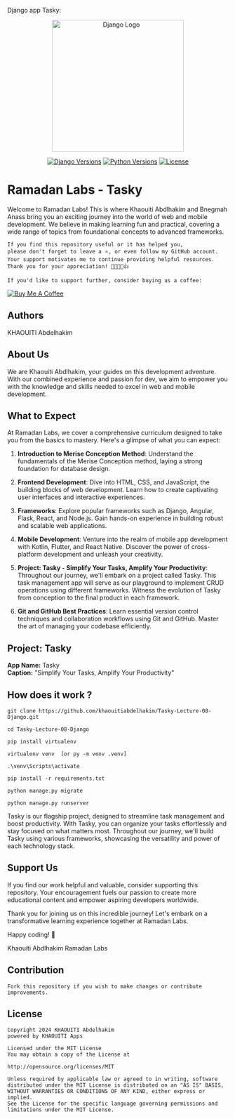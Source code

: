 Django app Tasky:

<p align="center"><a href="https://www.djangoproject.com/" target="_blank"><img src="https://www.djangoproject.com/m/img/logos/django-logo-positive.svg" width="300" alt="Django Logo"></a></p>

<p align="center">
<a href="https://pypi.org/project/Django/"><img src="https://img.shields.io/pypi/djversions/django" alt="Django Versions"></a>
<a href="https://pypi.org/project/Django/"><img src="https://img.shields.io/pypi/pyversions/django" alt="Python Versions"></a>
<a href="https://github.com/django/django/blob/main/LICENSE"><img src="https://img.shields.io/pypi/l/django" alt="License"></a>
</p>

# Ramadan Labs - Tasky

Welcome to Ramadan Labs! This is where Khaouiti Abdlhakim and Bnegmah Anass bring you an exciting journey into the world of web and mobile development. We believe in making learning fun and practical, covering a wide range of topics from foundational concepts to advanced frameworks.

```
If you find this repository useful or it has helped you,
please don't forget to leave a ⭐️, or even follow my GitHub account.
Your support motivates me to continue providing helpful resources.
Thank you for your appreciation! 🌟🚀💖😊👍

If you'd like to support further, consider buying us a coffee:
```
[![Buy Me A Coffee](https://img.shields.io/badge/Buy%20Me%20A%20Coffee--yellow.svg?style=for-the-badge&logo=buy-me-a-coffee)](https://www.buymeacoffee.com/kh.abdelhakim)

## Authors
KHAOUITI Abdelhakim

## About Us

We are Khaouiti Abdlhakim, your guides on this development adventure. With our combined experience and passion for dev, we aim to empower you with the knowledge and skills needed to excel in web and mobile development.

## What to Expect

At Ramadan Labs, we cover a comprehensive curriculum designed to take you from the basics to mastery. Here's a glimpse of what you can expect:

1. **Introduction to Merise Conception Method**: Understand the fundamentals of the Merise Conception method, laying a strong foundation for database design.
   
2. **Frontend Development**: Dive into HTML, CSS, and JavaScript, the building blocks of web development. Learn how to create captivating user interfaces and interactive experiences.

3. **Frameworks**: Explore popular frameworks such as Django, Angular, Flask, React, and Node.js. Gain hands-on experience in building robust and scalable web applications.

4. **Mobile Development**: Venture into the realm of mobile app development with Kotlin, Flutter, and React Native. Discover the power of cross-platform development and unleash your creativity.

5. **Project: Tasky - Simplify Your Tasks, Amplify Your Productivity**: Throughout our journey, we'll embark on a project called Tasky. This task management app will serve as our playground to implement CRUD operations using different frameworks. Witness the evolution of Tasky from conception to the final product in each framework.

6. **Git and GitHub Best Practices**: Learn essential version control techniques and collaboration workflows using Git and GitHub. Master the art of managing your codebase efficiently.

## Project: Tasky

**App Name:** Tasky  
**Caption:** "Simplify Your Tasks, Amplify Your Productivity"

## How does it work ?

```
git clone https://github.com/khaouitiabdelhakim/Tasky-Lecture-08-Django.git

cd Tasky-Lecture-08-Django

pip install virtualenv

virtualenv venv  [or py -m venv .venv]

.\venv\Scripts\activate

pip install -r requirements.txt

python manage.py migrate
 
python manage.py runserver

```

Tasky is our flagship project, designed to streamline task management and boost productivity. With Tasky, you can organize your tasks effortlessly and stay focused on what matters most. Throughout our journey, we'll build Tasky using various frameworks, showcasing the versatility and power of each technology stack.

## Support Us

If you find our work helpful and valuable, consider supporting this repository. Your encouragement fuels our passion to create more educational content and empower aspiring developers worldwide.

Thank you for joining us on this incredible journey! Let's embark on a transformative learning experience together at Ramadan Labs.

Happy coding! 🚀

Khaouiti Abdlhakim
Ramadan Labs


## Contribution

```
Fork this repository if you wish to make changes or contribute improvements.
```

## License

```
Copyright 2024 KHAOUITI Abdelhakim
powered by KHAOUITI Apps

Licensed under the MIT License
You may obtain a copy of the License at

http://opensource.org/licenses/MIT

Unless required by applicable law or agreed to in writing, software
distributed under the MIT License is distributed on an "AS IS" BASIS,
WITHOUT WARRANTIES OR CONDITIONS OF ANY KIND, either express or implied.
See the License for the specific language governing permissions and
limitations under the MIT License.
```

